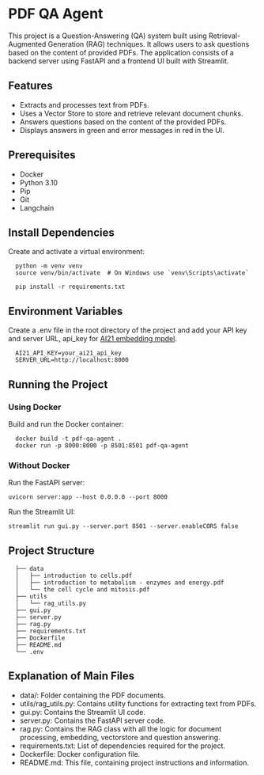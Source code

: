 # PDF QA Agent

This project is a Question-Answering (QA) system built using Retrieval-Augmented Generation (RAG) techniques. It allows users to ask questions based on the content of provided PDFs. The application consists of a backend server using FastAPI and a frontend UI built with Streamlit.

## Features
- Extracts and processes text from PDFs.
- Uses a Vector Store to store and retrieve relevant document chunks.
- Answers questions based on the content of the provided PDFs.
- Displays answers in green and error messages in red in the UI.

## Prerequisites

- Docker
- Python 3.10
- Pip
- Git
- Langchain

## Install Dependencies
Create and activate a virtual environment:

```
  python -m venv venv
  source venv/bin/activate  # On Windows use `venv\Scripts\activate`
  
  pip install -r requirements.txt
```

## Environment Variables
Create a .env file in the root directory of the project and add your API key and server URL,
api_key for [AI21 embedding mpdel](https://studio.ai21.com/account/api-key?source=docs).

```
  AI21_API_KEY=your_ai21_api_key
  SERVER_URL=http://localhost:8000
```

## Running the Project
### Using Docker
Build and run the Docker container:
```
  docker build -t pdf-qa-agent .
  docker run -p 8000:8000 -p 8501:8501 pdf-qa-agent
```

### Without Docker
Run the FastAPI server:
```
uvicorn server:app --host 0.0.0.0 --port 8000
```
Run the Streamlit UI:
```
streamlit run gui.py --server.port 8501 --server.enableCORS false
```

## Project Structure
```
  ├── data
  │   ├── introduction to cells.pdf
  │   ├── introduction to metabolism - enzymes and energy.pdf
  │   └── the cell cycle and mitosis.pdf
  ├── utils
  │   └── rag_utils.py
  ├── gui.py
  ├── server.py
  ├── rag.py
  ├── requirements.txt
  ├── Dockerfile
  ├── README.md
  └── .env
```

## Explanation of Main Files
  - data/: Folder containing the PDF documents.
  - utils/rag_utils.py: Contains utility functions for extracting text from PDFs.
  - gui.py: Contains the Streamlit UI code.
  - server.py: Contains the FastAPI server code.
  - rag.py: Contains the RAG class with all the logic for document processing, embedding, vectorstore and question answering.
  - requirements.txt: List of dependencies required for the project.
  - Dockerfile: Docker configuration file.
  - README.md: This file, containing project instructions and information.




